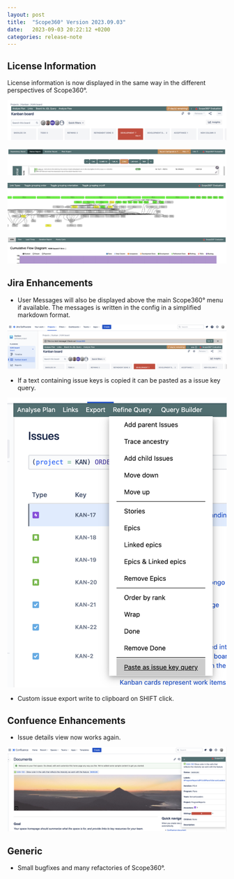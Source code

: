 ```yaml
---
layout: post
title:  "Scope360° Version 2023.09.03"
date:   2023-09-03 20:22:12 +0200
categories: release-note
---
```

## License Information

License information is now displayed in the same way in the different perspectives of Scope360°.

![release-note-full](/assets/images/release-notes/20230903-01.png)

![release-note-full](/assets/images/release-notes/20230903-02.png)

![release-note-full](/assets/images/release-notes/20230903-03.png)

![release-note-full](/assets/images/release-notes/20230903-04.png)

## Jira Enhancements

- User Messages will also be displayed above the main Scope360° menu if available. The messages is written in the config in a simplified markdown format.

![release-note-full](/assets/images/release-notes/20230903-05.png)

- If a text containing issue keys is copied it can be pasted as a issue key query.

![release-note](/assets/images/release-notes/20230903-06.png)

- Custom issue export write to clipboard on SHIFT click.

## Confuence Enhancements

- Issue details view now works again.

![release-note-full](/assets/images/release-notes/20230903-07.png)

## Generic

- Small bugfixes and many refactories of Scope360°.
